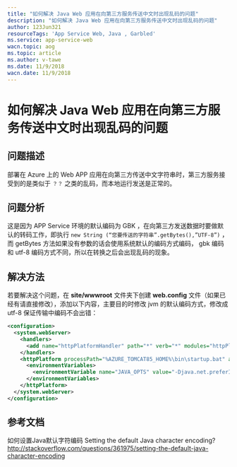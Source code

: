 ```yaml
---
title: "如何解决 Java Web 应用在向第三方服务传送中文时出现乱码的问题"
description: "如何解决 Java Web 应用在向第三方服务传送中文时出现乱码的问题"
author: 123Jun321
resourceTags: 'App Service Web, Java , Garbled'
ms.service: app-service-web
wacn.topic: aog
ms.topic: article
ms.author: v-tawe
ms.date: 11/9/2018
wacn.date: 11/9/2018
---
```


# 如何解决 Java Web 应用在向第三方服务传送中文时出现乱码的问题

## 问题描述

部署在 Azure 上的 Web APP 应用在向第三方传送中文字符串时，第三方服务接受到的是类似于 `？？` 之类的乱码，而本地运行发送是正常的。

## 问题分析

这是因为 APP Service 环境的默认编码为 GBK ，在向第三方发送数据时要做默认的转码工作，即执行 `new String (“您要传送的字符串”.getBytes(),”UTF-8”)` ，而 getBytes 方法如果没有参数的话会使用系统默认的编码方式编码， gbk 编码和 utf-8 编码方式不同，所以在转换之后会出现乱码的现象。

## 解决方法

若要解决这个问题，在 **site/wwwroot** 文件夹下创建 **web.config** 文件（如果已经有请直接修改），添加以下内容，主要目的时修改 jvm 的默认编码方式，修改成 utf-8 保证传输中编码不会出错：

```xml
<configuration>
  <system.webServer>
    <handlers>
      <add name="httpPlatformHandler" path="*" verb="*" modules="httpPlatformHandler" resourceType="Unspecified" />
    </handlers>
    <httpPlatform processPath="%AZURE_TOMCAT85_HOME%\bin\startup.bat" arguments="">
      <environmentVariables>
        <environmentVariable name="JAVA_OPTS" value="-Djava.net.preferIPv4Stack=true -Dfile.encoding=UTF-8" />
      </environmentVariables>
    </httpPlatform>
  </system.webServer>
</configuration>
```

## 参考文档
如何设置Java默认字符编码 Setting the default Java character encoding?
http://stackoverflow.com/questions/361975/setting-the-default-java-character-encoding
